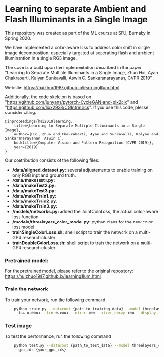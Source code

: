 # Learning to separate Ambient and Flash Illuminants in a Single Image

This repository was created as part of the ML course at SFU, Burnaby in Spring 2020.

We have implemented a color-aware loss to address color shift in single image decomposition, especially targeted at seperating flash and ambient illuminantion in a single RGB image.

The code is a build upon the implementation described in the paper "Learning to Separate Multiple Illuminants in a Single Image, Zhuo Hui, Ayan Chakrabarti, Kalyan Sunkavalli, Aswin C. Sankaranarayanan, CVPR 2019" .

Website: https://huizhuo1987.github.io/learningIllum.html

Additionally, the code skeleton is based on "https://github.com/junyanz/pytorch-CycleGAN-and-pix2pix" and "https://github.com/lixx2938/CGIntrinsics". If you use this code, please consider citing:

    @inproceedings{hui2019learning,
	  	title={Learning to Separate Multiple Illuminants in a Single Image},
	  	author={Hui, Zhuo and Chakrabarti, Ayan and Sunkavalli, Kalyan and Sankaranarayanan, Aswin C},
	  	booktitle={Computer Vision and Pattern Recognition (CVPR 2019)},
	  	year={2019}
	}
  

Our contribution consists of the following files:
  * **/data/aligned_dataset.py:** several adjustements to enable training on only RGB inpt and ground truth.
  * **/data/makeTest1.py:**
  * **/data/makeTest2.py:**
  * **/data/makeTest3.py:**
  * **/data/makeTrain1.py:**
  * **/data/makeTrain2.py:**  
  * **/data/makeTrain3.py:**  
  * **/models/networks.py:** added the JointColoLoss, the actual color-aware loss function
  * **/models/threelayers_color_model.py:** python class for the new color loss model
  * **trainSingleColorLoss.sh:** shell script to train the network on a multi-GPU research cluster
  * **trainDoubleColorLoss.sh:** shell script to train the network on a multi-GPU research cluster


### Pretrained model:
For the pretrained model, please refer to the original repository: https://huizhuo1987.github.io/learningIllum.html


### Train the network
To train your network, run the following command
```bash
    python train.py --dataroot {path_to_training_data} --model threelayers_color --name {your_training_name} 
    --lrA 0.0001 --lrB 0.0001 --niter 100 --niter_decay 100 --display_id -1 --gpu_ids {your_gpu_ids}
```

### Test image
To test the performance, run the following command
```bash
    python test.py --dataroot {path_to_test_data} --model threelayers_color --name {your_training_name} 
    --gpu_ids {your_gpu_ids}
```
